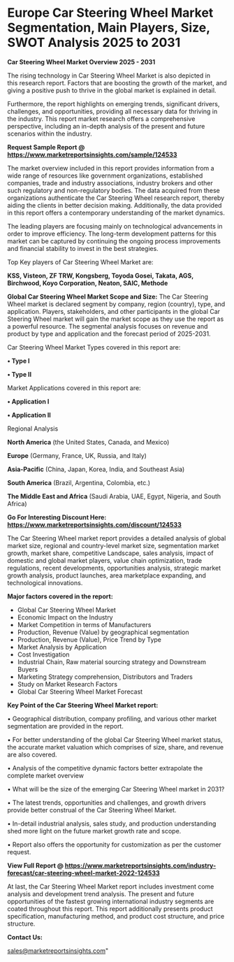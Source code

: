 # Europe Car Steering Wheel Market Segmentation, Main Players, Size, SWOT Analysis 2025 to 2031

<Strong> Car Steering Wheel Market Overview 2025 - 2031</strong>

The rising technology in Car Steering Wheel Market is also depicted in this research report. Factors that are boosting the growth of the market, and giving a positive push to thrive in the global market is explained in detail.

Furthermore, the report highlights on emerging trends, significant drivers, challenges, and opportunities, providing all necessary data for thriving in the industry. This report market research offers a comprehensive perspective, including an in-depth analysis of the present and future scenarios within the industry.

<strong>Request Sample Report @ <a href=https://www.marketreportsinsights.com/sample/124533>https://www.marketreportsinsights.com/sample/124533</a></strong>

The market overview included in this report provides information from a wide range of resources like government organizations, established companies, trade and industry associations, industry brokers and other such regulatory and non-regulatory bodies. The data acquired from these organizations authenticate the Car Steering Wheel research report, thereby aiding the clients in better decision making. Additionally, the data provided in this report offers a contemporary understanding of the market dynamics.

The leading players are focusing mainly on technological advancements in order to improve efficiency. The long-term development patterns for this market can be captured by continuing the ongoing process improvements and financial stability to invest in the best strategies.

Top Key players of Car Steering Wheel Market are:

<strong>KSS, Visteon, ZF TRW, Kongsberg, Toyoda Gosei, Takata, AGS, Birchwood, Koyo Corporation, Neaton, SAIC, Methode</strong>

<strong><b>Global Car Steering Wheel Market Scope and Size:</b></strong>
The Car Steering Wheel market is declared segment by company, region (country), type, and application. Players, stakeholders, and other participants in the global Car Steering Wheel market will gain the market scope as they use the report as a powerful resource. The segmental analysis focuses on revenue and product by type and application and the forecast period of 2025-2031.

Car Steering Wheel Market Types covered in this report are:

<strong>• Type I

• Type II</strong>

Market Applications covered in this report are:

<strong>• Application I

• Application II</strong> 

Regional Analysis

<strong>North America</strong> (the United States, Canada, and Mexico)

<strong>Europe</strong> (Germany, France, UK, Russia, and Italy)

<strong>Asia-Pacific</strong> (China, Japan, Korea, India, and Southeast Asia)

<strong>South America</strong> (Brazil, Argentina, Colombia, etc.)

<strong>The Middle East and Africa</strong> (Saudi Arabia, UAE, Egypt, Nigeria, and South Africa)

<strong>Go For Interesting Discount Here: <a href=https://www.marketreportsinsights.com/discount/124533>https://www.marketreportsinsights.com/discount/124533</a></strong>

The Car Steering Wheel market report provides a detailed analysis of global market size, regional and country-level market size, segmentation market growth, market share, competitive Landscape, sales analysis, impact of domestic and global market players, value chain optimization, trade regulations, recent developments, opportunities analysis, strategic market growth analysis, product launches, area marketplace expanding, and technological innovations.

<strong><b>Major factors covered in the report:</b></strong>
<ul>
  <li>Global Car Steering Wheel Market </li>
  <li>Economic Impact on the Industry</li>
  <li>Market Competition in terms of Manufacturers</li>
  <li>Production, Revenue (Value) by geographical segmentation</li>
  <li>Production, Revenue (Value), Price Trend by Type</li>
  <li>Market Analysis by Application</li>
  <li>Cost Investigation</li>
  <li>Industrial Chain, Raw material sourcing strategy and Downstream Buyers</li>
  <li>Marketing Strategy comprehension, Distributors and Traders</li>
  <li>Study on Market Research Factors</li>
  <li>Global Car Steering Wheel Market Forecast</li>
</ul>

<strong><b>Key Point of the Car Steering Wheel Market report:</b></strong>

• Geographical distribution, company profiling, and various other market segmentation are provided in the report.

• For better understanding of the global Car Steering Wheel market status, the accurate market valuation which comprises of size, share, and revenue are also covered.

• Analysis of the competitive dynamic factors better extrapolate the complete market overview

• What will be the size of the emerging Car Steering Wheel market in 2031?

• The latest trends, opportunities and challenges, and growth drivers provide better construal of the Car Steering Wheel Market.

• In-detail industrial analysis, sales study, and production understanding shed more light on the future market growth rate and scope.

• Report also offers the opportunity for customization as per the customer request.

<strong><b>View Full Report @ <a href=https://www.marketreportsinsights.com/industry-forecast/car-steering-wheel-market-2022-124533>https://www.marketreportsinsights.com/industry-forecast/car-steering-wheel-market-2022-124533</a></b></strong>


At last, the Car Steering Wheel Market report includes investment come analysis and development trend analysis. The present and future opportunities of the fastest growing international industry segments are coated throughout this report. This report additionally presents product specification, manufacturing method, and product cost structure, and price structure.

<strong>Contact Us:</strong>

sales@marketreportsinsights.com"
